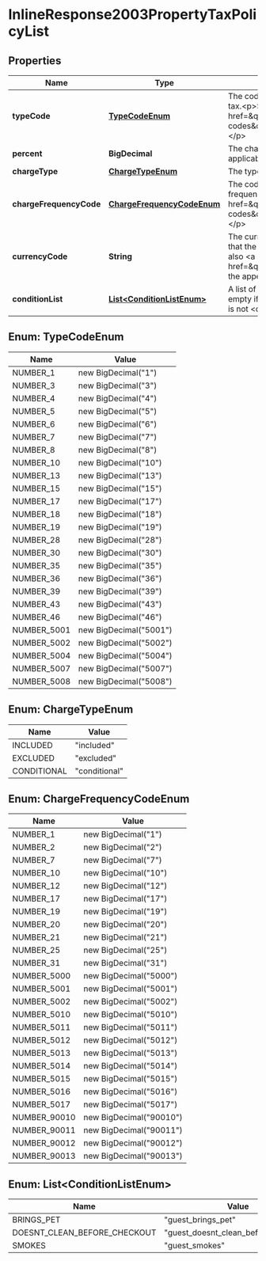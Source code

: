 

# InlineResponse2003PropertyTaxPolicyList


## Properties

Name | Type | Description | Notes
------------ | ------------- | ------------- | -------------
**typeCode** | [**TypeCodeEnum**](#TypeCodeEnum) | The code that represents the type of tax.&lt;p&gt;See also &lt;a href&#x3D;\&quot;#taxtype-codes\&quot;&gt;in the appendix&lt;/a&gt;.&lt;/p&gt; | 
**percent** | **BigDecimal** | The charged percentage if applicable. |  [optional]
**chargeType** | [**ChargeTypeEnum**](#ChargeTypeEnum) | The type of charge. | 
**chargeFrequencyCode** | [**ChargeFrequencyCodeEnum**](#ChargeFrequencyCodeEnum) | The code that represents the frequency of charge.&lt;p&gt;See also &lt;a href&#x3D;\&quot;#chargetype-codes\&quot;&gt;in the appendix&lt;/a&gt;.&lt;/p&gt; | 
**currencyCode** | **String** | The currency code of the currency in that the charge is applied.&lt;p&gt;See also &lt;a href&#x3D;\&quot;#currencycodes\&quot;&gt;in the appendix&lt;/a&gt;.&lt;/p&gt; | 
**conditionList** | [**List&lt;ConditionListEnum&gt;**](#List&lt;ConditionListEnum&gt;) | A list of conditions for the tax. Is empty if &lt;code&gt;chargeType&lt;/code&gt; is not &lt;code&gt;conditional&lt;/code&gt;. | 



## Enum: TypeCodeEnum

Name | Value
---- | -----
NUMBER_1 | new BigDecimal(&quot;1&quot;)
NUMBER_3 | new BigDecimal(&quot;3&quot;)
NUMBER_4 | new BigDecimal(&quot;4&quot;)
NUMBER_5 | new BigDecimal(&quot;5&quot;)
NUMBER_6 | new BigDecimal(&quot;6&quot;)
NUMBER_7 | new BigDecimal(&quot;7&quot;)
NUMBER_8 | new BigDecimal(&quot;8&quot;)
NUMBER_10 | new BigDecimal(&quot;10&quot;)
NUMBER_13 | new BigDecimal(&quot;13&quot;)
NUMBER_15 | new BigDecimal(&quot;15&quot;)
NUMBER_17 | new BigDecimal(&quot;17&quot;)
NUMBER_18 | new BigDecimal(&quot;18&quot;)
NUMBER_19 | new BigDecimal(&quot;19&quot;)
NUMBER_28 | new BigDecimal(&quot;28&quot;)
NUMBER_30 | new BigDecimal(&quot;30&quot;)
NUMBER_35 | new BigDecimal(&quot;35&quot;)
NUMBER_36 | new BigDecimal(&quot;36&quot;)
NUMBER_39 | new BigDecimal(&quot;39&quot;)
NUMBER_43 | new BigDecimal(&quot;43&quot;)
NUMBER_46 | new BigDecimal(&quot;46&quot;)
NUMBER_5001 | new BigDecimal(&quot;5001&quot;)
NUMBER_5002 | new BigDecimal(&quot;5002&quot;)
NUMBER_5004 | new BigDecimal(&quot;5004&quot;)
NUMBER_5007 | new BigDecimal(&quot;5007&quot;)
NUMBER_5008 | new BigDecimal(&quot;5008&quot;)



## Enum: ChargeTypeEnum

Name | Value
---- | -----
INCLUDED | &quot;included&quot;
EXCLUDED | &quot;excluded&quot;
CONDITIONAL | &quot;conditional&quot;



## Enum: ChargeFrequencyCodeEnum

Name | Value
---- | -----
NUMBER_1 | new BigDecimal(&quot;1&quot;)
NUMBER_2 | new BigDecimal(&quot;2&quot;)
NUMBER_7 | new BigDecimal(&quot;7&quot;)
NUMBER_10 | new BigDecimal(&quot;10&quot;)
NUMBER_12 | new BigDecimal(&quot;12&quot;)
NUMBER_17 | new BigDecimal(&quot;17&quot;)
NUMBER_19 | new BigDecimal(&quot;19&quot;)
NUMBER_20 | new BigDecimal(&quot;20&quot;)
NUMBER_21 | new BigDecimal(&quot;21&quot;)
NUMBER_25 | new BigDecimal(&quot;25&quot;)
NUMBER_31 | new BigDecimal(&quot;31&quot;)
NUMBER_5000 | new BigDecimal(&quot;5000&quot;)
NUMBER_5001 | new BigDecimal(&quot;5001&quot;)
NUMBER_5002 | new BigDecimal(&quot;5002&quot;)
NUMBER_5010 | new BigDecimal(&quot;5010&quot;)
NUMBER_5011 | new BigDecimal(&quot;5011&quot;)
NUMBER_5012 | new BigDecimal(&quot;5012&quot;)
NUMBER_5013 | new BigDecimal(&quot;5013&quot;)
NUMBER_5014 | new BigDecimal(&quot;5014&quot;)
NUMBER_5015 | new BigDecimal(&quot;5015&quot;)
NUMBER_5016 | new BigDecimal(&quot;5016&quot;)
NUMBER_5017 | new BigDecimal(&quot;5017&quot;)
NUMBER_90010 | new BigDecimal(&quot;90010&quot;)
NUMBER_90011 | new BigDecimal(&quot;90011&quot;)
NUMBER_90012 | new BigDecimal(&quot;90012&quot;)
NUMBER_90013 | new BigDecimal(&quot;90013&quot;)



## Enum: List&lt;ConditionListEnum&gt;

Name | Value
---- | -----
BRINGS_PET | &quot;guest_brings_pet&quot;
DOESNT_CLEAN_BEFORE_CHECKOUT | &quot;guest_doesnt_clean_before_checkout&quot;
SMOKES | &quot;guest_smokes&quot;



